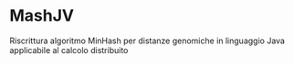 # MashJV
Riscrittura algoritmo MinHash per distanze genomiche in linguaggio Java applicabile al calcolo distribuito
